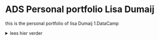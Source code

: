 # ADS Personal portfolio Lisa Dumaij

this is the personal portfolio of lisa Dumaij
1.DataCamp
<details>
  <summary>lees hier verder</summary>
  For this minor I used DataCamp. This wasn't my first time using DataCamp, I used this program last year for my engineering business studies degree. As a result, there was also an overlap in the courses I had to do for this minor. Because I had already completed some courses, I didn't get extra points if I did them again and it wasn't in the leaderboard either.
  <details>
  <summary>1.1 Introduction to Python</summary>